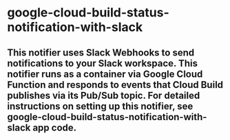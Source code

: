 # google-cloud-build-status-notification-with-slack
This notifier uses Slack Webhooks to send notifications to your Slack workspace.
This notifier runs as a container via Google Cloud Function and responds to events that Cloud Build publishes via its Pub/Sub topic.
For detailed instructions on setting up this notifier, see google-cloud-build-status-notification-with-slack app code.
---